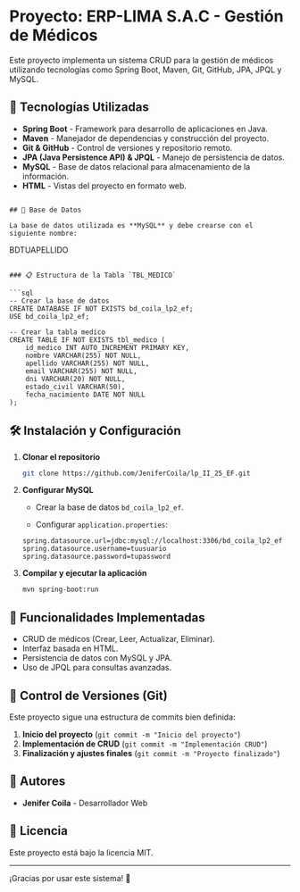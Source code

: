 # Proyecto: ERP-LIMA S.A.C - Gestión de Médicos

Este proyecto implementa un sistema CRUD para la gestión de médicos utilizando tecnologías como Spring Boot, Maven, Git, GitHub, JPA, JPQL y MySQL.

## 📌 Tecnologías Utilizadas

- **Spring Boot** - Framework para desarrollo de aplicaciones en Java.
- **Maven** - Manejador de dependencias y construcción del proyecto.
- **Git & GitHub** - Control de versiones y repositorio remoto.
- **JPA (Java Persistence API) & JPQL** - Manejo de persistencia de datos.
- **MySQL** - Base de datos relacional para almacenamiento de la información.
- **HTML** - Vistas del proyecto en formato web.
```

## 📌 Base de Datos

La base de datos utilizada es **MySQL** y debe crearse con el siguiente nombre:

```
BDTUAPELLIDO
```

### 📋 Estructura de la Tabla `TBL_MEDICO`

```sql
-- Crear la base de datos 
CREATE DATABASE IF NOT EXISTS bd_coila_lp2_ef;
USE bd_coila_lp2_ef;

-- Crear la tabla medico
CREATE TABLE IF NOT EXISTS tbl_medico (
    id_medico INT AUTO_INCREMENT PRIMARY KEY,
    nombre VARCHAR(255) NOT NULL,
    apellido VARCHAR(255) NOT NULL,
    email VARCHAR(255) NOT NULL,
    dni VARCHAR(20) NOT NULL,
    estado_civil VARCHAR(50),
    fecha_nacimiento DATE NOT NULL
);

```

## 🛠 Instalación y Configuración

1. **Clonar el repositorio**

   ```sh
   git clone https://github.com/JeniferCoila/lp_II_25_EF.git
   ```

2. **Configurar MySQL**

   - Crear la base de datos `bd_coila_lp2_ef`.

   - Configurar `application.properties`:

   ```properties
   spring.datasource.url=jdbc:mysql://localhost:3306/bd_coila_lp2_ef
   spring.datasource.username=tuusuario
   spring.datasource.password=tupassword
   ```

3. **Compilar y ejecutar la aplicación**

   ```sh
   mvn spring-boot:run
   ```

## 📌 Funcionalidades Implementadas

- CRUD de médicos (Crear, Leer, Actualizar, Eliminar).
- Interfaz basada en HTML.
- Persistencia de datos con MySQL y JPA.
- Uso de JPQL para consultas avanzadas.

## 🔁 Control de Versiones (Git)

Este proyecto sigue una estructura de commits bien definida:

1. **Inicio del proyecto** (`git commit -m "Inicio del proyecto"`)
2. **Implementación de CRUD** (`git commit -m "Implementación CRUD"`)
3. **Finalización y ajustes finales** (`git commit -m "Proyecto finalizado"`)

## 📌 Autores

- **Jenifer Coila** - Desarrollador Web

## 📜 Licencia

Este proyecto está bajo la licencia MIT. 

---

¡Gracias por usar este sistema! 🚀

